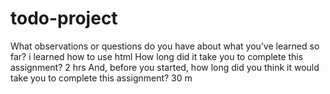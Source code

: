 # todo-project
What observations or questions do you have about what you’ve learned so far?
i learned how to use html
How long did it take you to complete this assignment? 2 hrs
And, before you started, how long did you think it would take you to complete this assignment? 30 m 
